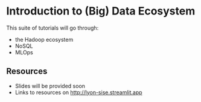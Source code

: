 # Introduction to (Big) Data Ecosystem

This suite of tutorials will go through:

- the Hadoop ecosystem
- NoSQL
- MLOps

## Resources

- Slides will be provided soon
- Links to resources on http://lyon-sise.streamlit.app
